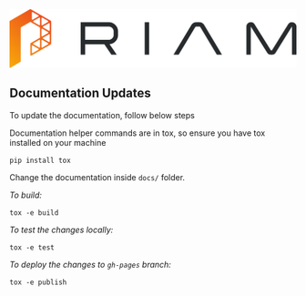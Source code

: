 ![alt text](docs/images/priam.png "Priam Logo")

## Documentation Updates

To update the documentation, follow below steps

Documentation helper commands are in tox, so ensure you have tox installed on your machine

```
pip install tox
```
Change the documentation inside `docs/` folder. 

*To build:*

```
tox -e build
```

*To test the changes locally:*
```
tox -e test
```

*To deploy the changes to `gh-pages` branch:*
```
tox -e publish
```
